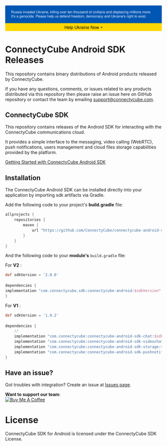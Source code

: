 [![Stand With Ukraine](https://raw.githubusercontent.com/vshymanskyy/StandWithUkraine/main/banner2-direct.svg)](https://stand-with-ukraine.pp.ua)

# ConnectyCube Android SDK Releases

This repository contains binary distributions of Android products released by ConnectyCube.

If you have any questions, comments, or issues related to any products distributed via this repository then please raise an issue here on GitHub repository or contact the team by emailing [support@connectycube.com](mailto:support@connectycube.com).

## ConnectyCube SDK

This repository contains releases of the Android SDK for interacting with the ConnectyCube communications cloud.

It provides a simple interface to the messaging, video calling (WebRTC), push notifications, users management and cloud files storage capabilities provided by the platform. 

[Getting Started with ConnectyCube Android SDK](https://developers.connectycube.com/android/)

## Installation

The ConnectyCube Android SDK can be installed directly into your application by importing sdk artifacts via Gradle.

Add the following code to your project's **build.gradle** file:

```groovy
allprojects {
    repositories {
        maven {
            url "https://github.com/ConnectyCube/connectycube-android-sdk-releases/raw/master/"
        }
    }
}

```

And the following code to your **module's** `build.gradle` file:

For **V2** :

```groovy
def sdkVersion = '2.0.0'

dependencies {
implementation "com.connectycube.sdk:connectycube-android:$sdkVersion"
}

```

For **V1** :

```groovy
def sdkVersion = '1.9.2'

dependencies {
    //
    implementation "com.connectycube:connectycube-android-sdk-chat:$sdkVersion" // all transitive modules will be included automatically
    implementation "com.connectycube:connectycube-android-sdk-videochat:$sdkVersion"
    implementation "com.connectycube:connectycube-android-sdk-storage:$sdkVersion"
    implementation "com.connectycube:connectycube-android-sdk-pushnotifications:$sdkVersion"
}
```

## Have an issue?

Got troubles with integration? Create an issue at [Issues page](https://github.com/ConnectyCube/connectycube-android-sdk-releases/issues).

**Want to support our team**:<br>
<a href="https://www.buymeacoffee.com/connectycube" target="_blank"><img src="https://cdn.buymeacoffee.com/buttons/v2/default-blue.png" alt="Buy Me A Coffee" style="height: 60px !important;width: 217px !important;" ></a>

# License 

ConnectyCube SDK for Android is licensed under the ConnectyCube SDK License.
